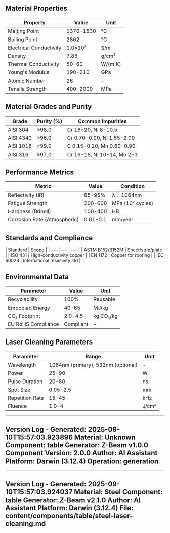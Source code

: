 ## Material Properties
| Property | Value | Unit |
| --- | --- | --- |
| Melting Point | 1370-1530 | °C |
| Boiling Point | 2862 | °C |
| Electrical Conductivity | 1.0×10⁷ | S/m |
| Density | 7.85 | g/cm³ |
| Thermal Conductivity | 50-60 | W/(m·K) |
| Young's Modulus | 190-210 | GPa |
| Atomic Number | 26 | - |
| Tensile Strength | 400-2000 | MPa |


## Material Grades and Purity
| Grade | Purity (%) | Common Impurities |
| --- | --- | --- |
| AISI 304 | ≥98.0 | Cr 18-20, Ni 8-10.5 |
| AISI 4340 | ≥96.0 | Cr 0.70-0.90, Ni 1.65-2.00 |
| AISI 1018 | ≥99.0 | C 0.15-0.20, Mn 0.60-0.90 |
| AISI 316 | ≥97.0 | Cr 16-18, Ni 10-14, Mo 2-3 |


## Performance Metrics
| Metric | Value | Condition |
| --- | --- | --- |
| Reflectivity (IR) | 85-95% | λ = 1064nm |
| Fatigue Strength | 200-600 | MPa (10⁷ cycles) |
| Hardness (Brinell) | 100-400 | HB |
| Corrosion Rate (Atmospheric) | 0.01-0.1 | mm/year |


## Standards and Compliance
| Standard | Scope |
| --- | --- | --- |
| ASTM B152/B152M | Sheet/strip/plate |
| ISO 431 | High-conductivity copper |
| EN 1172 | Copper for roofing |
| IEC 60028 | International resistivity std |


## Environmental Data
| Parameter | Value | Unit |
| --- | --- | --- |
| Recyclability | 100% | Reusable |
| Embodied Energy | 40-65 | MJ/kg |
| CO₂ Footprint | 2.0-4.5 | kg CO₂/kg |
| EU RoHS Compliance | Compliant | - |


## Laser Cleaning Parameters
| Parameter | Range | Unit |
| --- | --- | --- |
| Wavelength | 1064nm (primary), 532nm (optional) | - |
| Power | 25-90 | W |
| Pulse Duration | 20-80 | ns |
| Spot Size | 0.05-2.5 | mm |
| Repetition Rate | 15-45 | kHz |
| Fluence | 1.0-4 | J/cm² |


---
Version Log - Generated: 2025-09-10T15:57:03.923896
Material: Unknown
Component: table
Generator: Z-Beam v1.0.0
Component Version: 2.0.0
Author: AI Assistant
Platform: Darwin (3.12.4)
Operation: generation
---

---
Version Log - Generated: 2025-09-10T15:57:03.924037
Material: Steel
Component: table
Generator: Z-Beam v2.1.0
Author: AI Assistant
Platform: Darwin (3.12.4)
File: content/components/table/steel-laser-cleaning.md
---